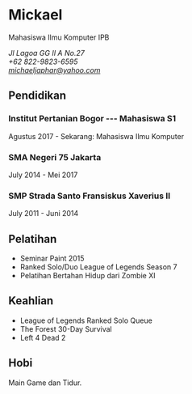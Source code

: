 # Mickael
Mahasiswa Ilmu Komputer IPB

*Jl Lagoa GG II A No.27*\
*+62 822-9823-6595*\
*michaeljaphar@yahoo.com*

## Pendidikan

### Institut Pertanian Bogor --- Mahasiswa S1

Agustus 2017 - Sekarang: Mahasiswa Ilmu Komputer

### SMA Negeri 75 Jakarta

July 2014 - Mei 2017

### SMP Strada Santo Fransiskus Xaverius II

July 2011 - Juni 2014

## Pelatihan

* Seminar Paint 2015
* Ranked Solo/Duo League of Legends Season 7
* Pelatihan Bertahan Hidup dari Zombie XI

## Keahlian

* League of Legends Ranked Solo Queue
* The Forest 30-Day Survival
* Left 4 Dead 2

## Hobi

Main Game dan Tidur.
